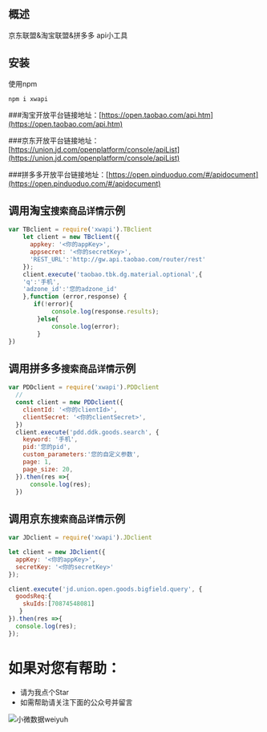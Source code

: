 ## 概述
 京东联盟&淘宝联盟&拼多多 api小工具

## 安装
使用npm
```shell
npm i xwapi
```

###淘宝开放平台链接地址：[https://open.taobao.com/api.htm](https://open.taobao.com/api.htm)

###京东开放平台链接地址：[https://union.jd.com/openplatform/console/apiList](https://union.jd.com/openplatform/console/apiList)

###拼多多开放平台链接地址：[https://open.pinduoduo.com/#/apidocument](https://open.pinduoduo.com/#/apidocument)

## 调用淘宝`搜索商品详情`示例
```javascript
var TBclient = require('xwapi').TBclient
	let client = new TBclient({
	  appkey: '<你的appKey>',
	  appsecret: '<你的secretKey>',
	  'REST_URL':'http://gw.api.taobao.com/router/rest'
	});
	client.execute('taobao.tbk.dg.material.optional',{
	'q':'手机',
	'adzone_id':'您的adzone_id'
	},function (error,response) {
	   if(!error){
		    console.log(response.results);
		}else{
			console.log(error);
		}
})
```

## 调用拼多多`搜索商品详情`示例

```javascript
var PDDclient = require('xwapi').PDDclient
  //
  const client = new PDDclient({
    clientId: '<你的clientId>',
    clientSecret: '<你的clientSecret>',
  })
  client.execute('pdd.ddk.goods.search', {
    keyword: '手机',
    pid:'您的pid',
    custom_parameters:'您的自定义参数',
    page: 1,
    page_size: 20,
  }).then(res =>{
      console.log(res);
  })
```

## 调用京东`搜索商品详情`示例
```javascript
var JDclient = require('xwapi').JDclient

let client = new JDclient({
  appKey: '<你的appKey>',
  secretKey: '<你的secretKey>'
});

client.execute('jd.union.open.goods.bigfield.query', {
  goodsReq:{
    skuIds:[70874548081]
   }
}).then(res =>{
  console.log(res);
});
```

# 如果对您有帮助：

- 请为我点个Star
- 如需帮助请关注下面的公众号并留言


![小微数据weiyuh](http://www.weiyuh.cn/weiyuh/gzh.jpg)
